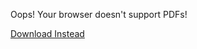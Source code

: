 <object data="/assets/2024-04-12-JITs vs. Fast Interpreters.pdf" width="1000" height="1000" type="application/pdf">	
	<p>Oops! Your browser doesn't support PDFs!</p>
    <p><a href="/assets/2024-04-12-JITs vs. Fast Interpreters.pdf">Download Instead</a></p>
</object>

<script src="https://utteranc.es/client.js" 
        repo="guitarvydas/guitarvydas.github.io" 
        issue-term="pathname" 
        theme="github-light" 
        crossorigin="anonymous" 
        async> 
</script> 
